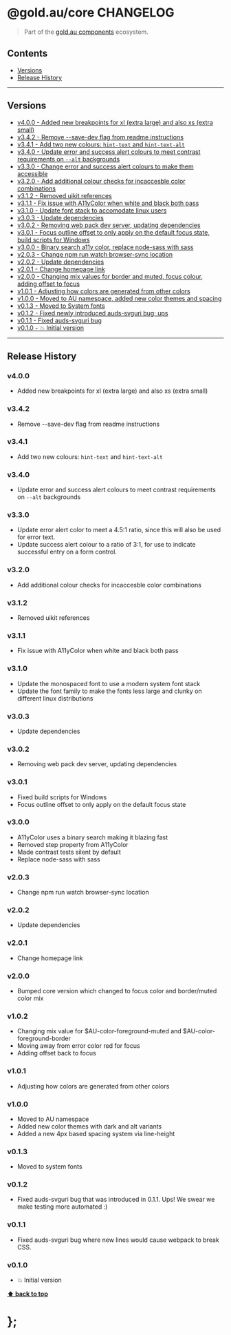 @gold.au/core CHANGELOG
======================

> Part of the [gold.au components](https://github.com/designsystemau/gold-design-system/) ecosystem.


## Contents

* [Versions](#install)
* [Release History](#release-history)


----------------------------------------------------------------------------------------------------------------------------------------------------------------


## Versions

* [v4.0.0 - Added new breakpoints for xl (extra large) and also xs (extra small)](#v400)
* [v3.4.2 - Remove --save-dev flag from readme instructions](#v342)
* [v3.4.1 - Add two new colours: `hint-text` and `hint-text-alt`](#v341)
* [v3.4.0 - Update error and success alert colours to meet contrast requirements on `--alt` backgrounds](#v340)
* [v3.3.0 - Change error and success alert colours to make them accessible](#v330)
* [v3.2.0 - Add additional colour checks for incaccesble color combinations](#v320)
* [v3.1.2 - Removed uikit references](#v312)
* [v3.1.1 - Fix issue with A11yColor when white and black both pass](#v311)
* [v3.1.0 - Update font stack to accomodate linux users](#v310)
* [v3.0.3 - Update dependencies](#v303)
* [v3.0.2 - Removing web pack dev server, updating dependencies](#v302)
* [v3.0.1 - Focus outline offset to only apply on the default focus state, build scripts for Windows](#v301)
* [v3.0.0 - Binary search a11y color, replace node-sass with sass](#v300)
* [v2.0.3 - Change npm run watch browser-sync location](#v203)
* [v2.0.2 - Update dependencies](#v202)
* [v2.0.1 - Change homepage link](#v201)
* [v2.0.0 - Changing mix values for border and muted, focus colour, adding offset to focus](#v200)
* [v1.0.1 - Adjusting how colors are generated from other colors](#v101)
* [v1.0.0 - Moved to AU namespace, added new color themes and spacing](#v100)
* [v0.1.3 - Moved to System fonts](#v013)
* [v0.1.2 - Fixed newly introduced auds-svguri bug; ups](#v012)
* [v0.1.1 - Fixed auds-svguri bug](#v011)
* [v0.1.0 - 💥 Initial version](#v010)


----------------------------------------------------------------------------------------------------------------------------------------------------------------


## Release History

### v4.0.0

- Added new breakpoints for xl (extra large) and also xs (extra small)

### v3.4.2

- Remove --save-dev flag from readme instructions


### v3.4.1

- Add two new colours: `hint-text` and `hint-text-alt`


### v3.4.0

- Update error and success alert colours to meet contrast requirements on `--alt` backgrounds


### v3.3.0

- Update error alert color to meet a 4.5:1 ratio, since this will also be used for error text.
- Update success alert colour to a ratio of 3:1, for use to indicate successful entry on a form control.


### v3.2.0

- Add additional colour checks for incaccesble color combinations


### v3.1.2

- Removed uikit references


### v3.1.1

- Fix issue with A11yColor when white and black both pass


### v3.1.0

- Update the monospaced font to use a modern system font stack
- Update the font family to make the fonts less large and clunky on different linux distributions


### v3.0.3

- Update dependencies


### v3.0.2

- Removing web pack dev server, updating dependencies


### v3.0.1

- Fixed build scripts for Windows
- Focus outline offset to only apply on the default focus state


### v3.0.0

- A11yColor uses a binary search making it blazing fast
- Removed step property from A11yColor
- Made contrast tests silent by default
- Replace node-sass with sass


### v2.0.3

- Change npm run watch browser-sync location


### v2.0.2

- Update dependencies


### v2.0.1

- Change homepage link


### v2.0.0

- Bumped core version which changed to focus color and border/muted color mix


### v1.0.2

- Changing mix value for $AU-color-foreground-muted and $AU-color-foreground-border
- Moving away from error color red for focus
- Adding offset back to focus


### v1.0.1

- Adjusting how colors are generated from other colors


### v1.0.0

- Moved to AU namespace
- Added new color themes with dark and alt variants
- Added a new 4px based spacing system via line-height


### v0.1.3

- Moved to system fonts


### v0.1.2

- Fixed auds-svguri bug that was introduced in 0.1.1. Ups! We swear we make testing more automated :)


### v0.1.1

- Fixed auds-svguri bug where new lines would cause webpack to break CSS.


### v0.1.0

- 💥 Initial version


**[⬆ back to top](#contents)**


# };
